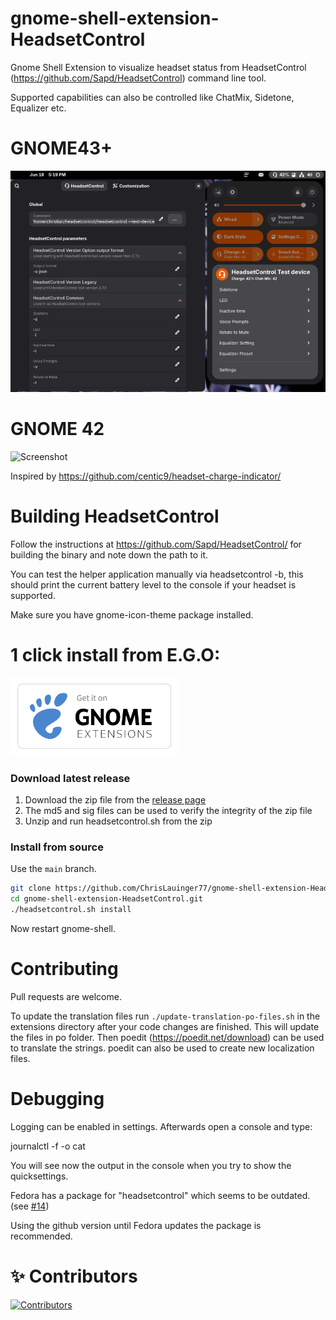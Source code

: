 # gnome-shell-extension-HeadsetControl

Gnome Shell Extension to visualize headset status from HeadsetControl (https://github.com/Sapd/HeadsetControl) command line tool.

Supported capabilities can also be controlled like ChatMix, Sidetone, Equalizer etc.

# GNOME43+

![Screenshot](https://github.com/ChrisLauinger77/gnome-shell-extension-HeadsetControl/blob/main/screenshot_4x.png)

# GNOME 42

![Screenshot](https://github.com/ChrisLauinger77/gnome-shell-extension-HeadsetControl/blob/main/screenshot_42.png)

Inspired by https://github.com/centic9/headset-charge-indicator/

# Building HeadsetControl

Follow the instructions at https://github.com/Sapd/HeadsetControl/ for building the binary and note down the path to it.

You can test the helper application manually via headsetcontrol -b, this should print the current battery level to the console if your headset is supported.

Make sure you have gnome-icon-theme package installed.

# 1 click install from E.G.O:

[<img src="https://raw.githubusercontent.com/andyholmes/gnome-shell-extensions-badge/master/get-it-on-ego.svg" height="125">](https://extensions.gnome.org/extension/5823/headsetcontrol)

### Download latest release

1. Download the zip file from the [release page](https://github.com/ChrisLauinger77/gnome-shell-extension-HeadsetControl/releases)
2. The md5 and sig files can be used to verify the integrity of the zip file
3. Unzip and run headsetcontrol.sh from the zip

### Install from source

Use the `main` branch.

```bash
git clone https://github.com/ChrisLauinger77/gnome-shell-extension-HeadsetControl.git
cd gnome-shell-extension-HeadsetControl.git
./headsetcontrol.sh install
```

Now restart gnome-shell.

# Contributing

Pull requests are welcome.

To update the translation files run
`./update-translation-po-files.sh` in the extensions directory after your code changes are finished. This will update the files in po folder.
Then poedit (https://poedit.net/download) can be used to translate the strings. poedit can also be used to create new localization files.

# Debugging

Logging can be enabled in settings.
Afterwards open a console and type:

journalctl -f -o cat

You will see now the output in the console when you try to show the quicksettings.

Fedora has a package for "headsetcontrol" which seems to be outdated.
(see [#14](https://github.com/ChrisLauinger77/gnome-shell-extension-HeadsetControl/issues/14))

Using the github version until Fedora updates the package is recommended.

# ✨️ Contributors

[![Contributors](https://contrib.rocks/image?repo=ChrisLauinger77/gnome-shell-extension-HeadsetControl)](https://github.com/ChrisLauinger77/gnome-shell-extension-HeadsetControl/graphs/contributors)

